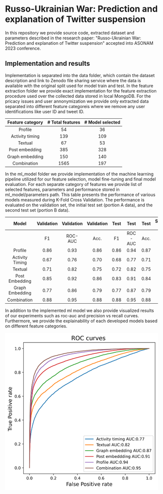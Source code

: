 # Russo-Ukrainian War: Prediction and explanation of Twitter suspension

In this repository we provide source code, extracted dataset and parameters described in the research paper: "Russo-Ukrainian War: Prediction and explanation of
Twitter suspension" accepted into ASONAM 2023 conference.

## Implementation and results
Implementation is separated into the data folder, which contain the dataset description and link to Zenodo file sharing service where the data is available with the original split used for model train and test.
In the feature extraction folder we provide exact implementation for the feature extraction procedure used over the collected data stored in local MongoDB. For the pricacy issues and user annonymization we provide only extracted data separated into different feature categoreis where we remove any user identifications like user ID and tweet ID.

| Feature category | # Total features | # Model selected  |
| :---:   | :---: | :---: |
| Profile | 54   | 36   |
| Activity timing | 139   | 109   |
| Textual | 67   | 53   |
| Post embedding | 385   | 328   |
| Graph embedding | 150   | 140   |
| Combination | 1565   | 197   |


In the ml_model folder we provide implementation of the machine learning pipeline utilized for our feature selection, model fine-tuning and final model evaluation. For each separate category of features we provide list of selected features, parameters and performance stored in ml_model/parameters path.
This table presents the performance of various models measured during K-Fold Cross Validation. The performance is evaluated on the validation set, the initial test set (portion A data), and the second test set (portion B data).

| Model             | Validation | Validation | Validation | Test | Test | Test | Second Test | Second Test | Second Test |
|:-----------------:|:----------:|:----------:|:----------:|:----:|:----:|:----:|:-----------:|:-----------:|:-----------:|
|                   |     F1     |   ROC-AUC  |    Acc.    |  F1  |ROC-AUC| Acc. |     F1      |   ROC-AUC   |    Acc.     |
| Profile           |   0.86     |    0.93    |    0.86    | 0.86 | 0.94 | 0.87 |    0.79     |    0.90     |    0.81     |
| Activity Timing   |   0.67     |    0.76    |    0.70    | 0.68 | 0.77 | 0.71 |    0.45     |    0.62     |    0.58     |
| Textual           |   0.71     |    0.82    |    0.75    | 0.72 | 0.82 | 0.75 |    0.44     |    0.63     |    0.59     |
| Post Embedding    |   0.85     |    0.92    |    0.86    | 0.83 | 0.91 | 0.84 |    0.00     |    0.73     |    0.50     |
| Graph Embedding   |   0.77     |    0.86    |    0.79    | 0.77 | 0.87 | 0.79 |    0.21     |    0.50     |    0.50     |
| Combination       |   0.88     |    0.95    |    0.88    | 0.88 | 0.95 | 0.88 |    0.75     |    0.89     |    0.79     |


In addition to the implemented ml model we also provide visualized results of our experiments such as roc-auc and precision vs recall curves. Furthermore, we provide the explainability of each developed models based on different feature categories.

![roc-auc curve](https://github.com/alexdrk14/TwitterSuspension/blob/main/plots/roc_curves.png?raw=true)


